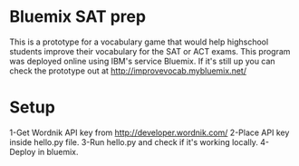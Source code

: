 # Bluemix SAT prep
This is a prototype for a vocabulary game that would help highschool students improve their vocabulary for the SAT or ACT exams. This program was deployed online using IBM's service Bluemix. If it's still up you can check the prototype out at http://improvevocab.mybluemix.net/

# Setup

1-Get Wordnik API key from http://developer.wordnik.com/
2-Place API key inside hello.py file.
3-Run hello.py and check if it's working locally.
4-Deploy in bluemix.
